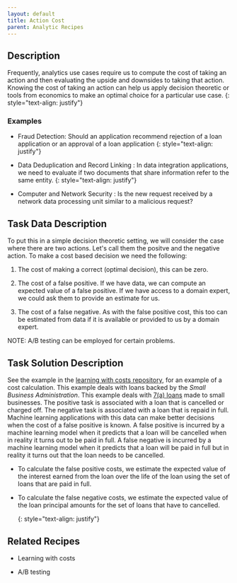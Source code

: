```yaml
---
layout: default
title: Action Cost
parent: Analytic Recipes
---
```


## Description
Frequently, analytics use cases require us to compute the cost of taking an action and then evaluating the upside and downsides to taking that action. Knowing the cost of taking an action can help us apply decision theoretic or tools from economics to make an optimal choice for a particular use case.
{: style="text-align: justify"} 
### Examples

* Fraud Detection: Should an application recommend rejection of a loan application or an approval of a loan application
{: style="text-align: justify"} 

* Data Deduplication and Record Linking : In data integration applications, we need to evaluate if two documents that share information refer to the same entity.
{: style="text-align: justify"} 

* Computer and Network Security : Is the new request received by a network data processing unit similar to a malicious request?

## Task Data Description
To put this in a simple decision theoretic setting, we will consider the case where there are two actions. Let's call them the positve and the negative action. To make a cost based decision we need the following:


1. The cost of making a correct (optimal decision), this can be zero.

2. The cost of a false positive. If we have data, we can compute an expected value of a false positive. If we have access to a domain expert, we could ask them to provide an estimate for us.

3. The cost of a false negative. As with the false positive cost, this too can be estimated from data if it is available or provided to us by a domain expert.

NOTE: A/B testing can be employed for certain problems.


## Task Solution Description
See the example in the [learning with costs repository](https://github.com/rajivsam/learning_with_costs/blob/main/notebooks/preliminary_exploration_2010_7a_data.ipynb), for an example of a cost calculation. This example deals with loans backed by the _Small Business Administration_. This example deals with [7(a) loans](https://www.sba.gov/funding-programs/loans/7a-loans) made to small businesses. The positive task is associated with a loan that is cancelled or charged off. The negative task is associated with a loan that is repaid in full. Machine learning applications with this data can make better decisions when the cost of a false positive is known. A false positive is incurred by a machine learning model when it predicts that a loan will be cancelled when in reality it turns out to be paid in full. A false negative is incurred by a machine learning model when it predicts that a loan will be paid in full but in reality it turns out that the loan needs to be cancelled.

*  To calculate the false positive costs, we estimate the expected value of the interest earned from the loan over the life of the loan using the set of loans that are paid in full. 

* To calculate the false negative costs, we estimate the expected value of the loan principal amounts for the set of loans that have to cancelled.

  {: style="text-align: justify"}
  

## Related Recipes

* Learning with costs

* A/B testing 
 

 

